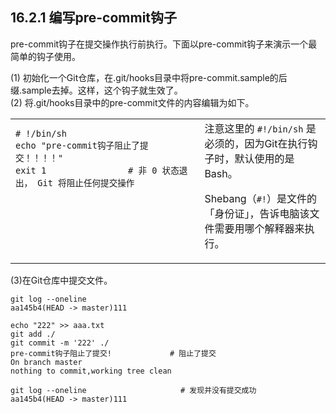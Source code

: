 ## 16.2.1 编写pre-commit钩子

pre-commit钩子在提交操作执行前执行。下面以pre-commit钩子来演示一个最简单的钩子使用。

(1) 初始化一个Git仓库，在.git/hooks目录中将pre-commit.sample的后缀.sample去掉。这样，这个钩子就生效了。  
(2) 将.git/hooks目录中的pre-commit文件的内容编辑为如下。  

<table><tr><td style='vertical-align:top; width:60%'>

```
# !/bin/sh
echo "pre-commit钩子阻止了提交！！！！"
exit 1                # 非 0 状态退出， Git 将阻止任何提交操作
```

</td><td style='vertical-align:top;'>
注意这里的 <code>#!/bin/sh</code> 是必须的，因为Git在执行钩子时，默认使用的是Bash。

Shebang（`#!`）是文件的「身份证」，告诉电脑该文件需要用哪个解释器来执行。

</td></tr></table>

(3)在Git仓库中提交文件。

```
git log --oneline
aa145b4(HEAD -> master)111

echo "222" >> aaa.txt
git add ./
git commit -m '222' ./
pre-commit钩子阻止了提交!             # 阻止了提交
On branch master
nothing to commit,working tree clean

git log --oneline                     # 发现并没有提交成功
aa145b4(HEAD -> master)111
```